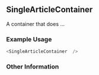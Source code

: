 ## SingleArticleContainer
A container that does ...

### Example Usage

```js
<SingleArticleContainer  />
```


### Other Information

